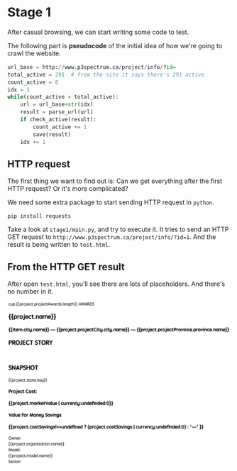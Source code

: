 # Stage 1
After casual browsing, we can start writing some code to test.

The following part is **pseudocode** of the initial idea of how we're going to crawl the website.
```py
url_base = http://www.p3spectrum.ca/project/info/?id=
total_active = 291  # from the site it says there's 291 active
count_active = 0
idx = 1
while(count_active < total_active):
    url = url_base+str(idx)
    result = parse_url(url)
    if check_active(result):
        count_active += 1
        save(result)
    idx += 1
```
## HTTP request
The first thing we want to find out is: 
Can we get everything after the first HTTP request? Or it's more complicated?

We need some extra package to start sending HTTP request in `python`.
```
pip install requests
```

Take a look at `stage1/main.py`, and try to execute it. It tries to send an HTTP GET request to `http://www.p3spectrum.ca/project/info/?id=1`. And the result is being written to `test.html`.

## From the HTTP GET result
After open `test.html`, you'll see there are lots of placeholders. And there's no number in it.
<img src=../imgs/s1_0.png alt="id in url" width="640" /></a>